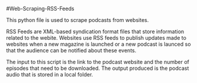 #Web-Scraping-RSS-Feeds

This python file is used to scrape podcasts from websites.

RSS Feeds are XML-based syndication format files that store information related to the webite. Websites use RSS feeds to publish updates made to websites when a new magazine is launched or a new podcast is launced so that the audience can be notified about these events. 


The input to this script is the link to the podcast website and the number of episodes that need to be downloaded. 
The output produced is the podcast audio that is stored in a local folder.
